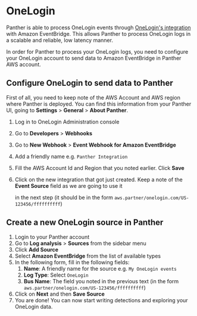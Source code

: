 # OneLogin

Panther is able to process OneLogin events through [OneLogin's integration](https://www.onelogin.com/blog/aws-eventbridge-integration) with Amazon EventBridge. This allows Panther to process OneLogin logs in a scalable and reliable, low latency manner.

In order for Panther to process your OneLogin logs, you need to configure your OneLogin account to send data to Amazon EventBridge in Panther AWS account.

## Configure OneLogin to send data to Panther

First of all, you need to keep note of the AWS Account and AWS region where Panther is deployed. You can find this information from your Panther UI, going to **Settings** &gt; **General** &gt; **About Panther**.

1. Log in to OneLogin Administration console
2. Go to **Developers** &gt; **Webhooks**
3. Go to **New Webhook** &gt; **Event Webhook for Amazon EventBridge**
4. Add a friendly name e.g. `Panther Integration`
5. Fill the AWS Account Id and Region that you noted earlier. Click **Save**
6. Click on the new integration that got just created. Keep a note of the **Event Source** field as we are going to use it

   in the next step \(it should be in the form `aws.partner/onelogin.com/US-123456/ffffffffff`\)

## Create a new OneLogin source in Panther

1. Login to your Panther account
2. Go to **Log analysis** &gt; **Sources** from the sidebar menu
3. Click **Add Source**
4. Select **Amazon EventBridge** from the list of available types
5. In the following form, fill in the following fields:
   1. **Name**: A friendly name for the source e.g. `My OneLogin events`
   2. **Log Type**: Select `OneLogin`
   3. **Bus Name**: The field you noted in the previous text \(in the form `aws.partner/onelogin.com/US-123456/ffffffffff`\)
6. Click on **Next** and then **Save Source**
7. You are done! You can now start writing detections and exploring your OneLogin data.

